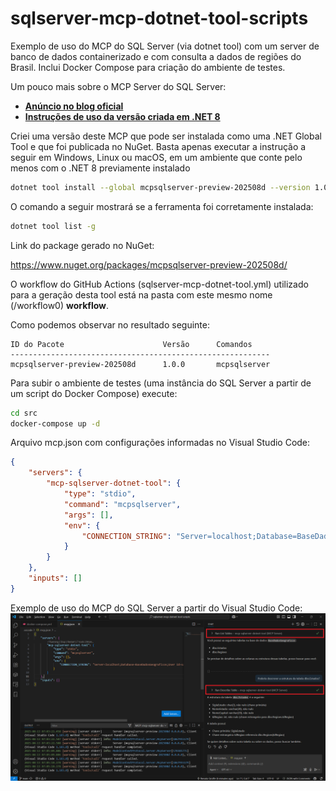 # sqlserver-mcp-dotnet-tool-scripts
Exemplo de uso do MCP do SQL Server (via dotnet tool) com um server de banco de dados containerizado e com consulta a dados de regiões do Brasil. Inclui Docker Compose para criação do ambiente de testes.

Um pouco mais sobre o MCP Server do SQL Server:
- [**Anúncio no blog oficial**](https://devblogs.microsoft.com/azure-sql/introducing-mssql-mcp-server/)
- [**Instruções de uso da versão criada em .NET 8**](https://github.com/Azure-Samples/SQL-AI-samples/blob/main/MssqlMcp/dotnet/README.md)

Criei uma versão deste MCP que pode ser instalada como uma .NET Global Tool e que foi publicada no NuGet. Basta apenas executar a instrução a seguir em Windows, Linux ou macOS, em um ambiente que conte pelo menos com o .NET 8 previamente instalado

```bash
dotnet tool install --global mcpsqlserver-preview-202508d --version 1.0.0
```

O comando a seguir mostrará se a ferramenta foi corretamente instalada:

```bash
dotnet tool list -g
```

Link do package gerado no NuGet:

https://www.nuget.org/packages/mcpsqlserver-preview-202508d/

O workflow do GitHub Actions (sqlserver-mcp-dotnet-tool.yml) utilizado para a geração desta tool está na pasta com este mesmo nome (/workflow0) **workflow**.

Como podemos observar no resultado seguinte:

```
ID do Pacote                      Versão      Comandos
----------------------------------------------------------
mcpsqlserver-preview-202508d      1.0.0       mcpsqlserver
```

Para subir o ambiente de testes (uma instância do SQL Server a partir de um script do Docker Compose) execute:

```bash
cd src
docker-compose up -d
```

Arquivo mcp.json com configurações informadas no Visual Studio Code:

```json
{
	"servers": {
		"mcp-sqlserver-dotnet-tool": {
			"type": "stdio",
			"command": "mcpsqlserver",
			"args": [],
			"env": {
                "CONNECTION_STRING": "Server=localhost;Database=BaseDadosGeograficos;User Id=sa;Password=SqlServer2025!;TrustServerCertificate=True;"
			}
		}
	},
	"inputs": []
}
```

Exemplo de uso do MCP do SQL Server a partir do Visual Studio Code:
![Aplicação em execução](img/vscode-mcp-sqlserver-01.png)